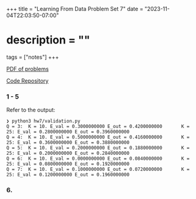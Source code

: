 +++
title = "Learning From Data Problem Set 7"
date = "2023-11-04T22:03:50-07:00"
# description = ""

tags = ["notes"]
+++


[PDF of problems](https://work.caltech.edu/homework/hw7.pdf)

[Code Repository](https://github.com/lienzhuzhu/lfd)



<h3>
1 - 5
</h3

Refer to the output:

```
❯ python3 hw7/validation.py
Q = 3:  K = 10. E_val = 0.3000000000 E_out = 0.4200000000       K = 25: E_val = 0.2800000000 E_out = 0.3960000000
Q = 4:  K = 10. E_val = 0.5000000000 E_out = 0.4160000000       K = 25: E_val = 0.3600000000 E_out = 0.3880000000
Q = 5:  K = 10. E_val = 0.2000000000 E_out = 0.1880000000       K = 25: E_val = 0.2000000000 E_out = 0.2840000000
Q = 6:  K = 10. E_val = 0.0000000000 E_out = 0.0840000000       K = 25: E_val = 0.0800000000 E_out = 0.1920000000
Q = 7:  K = 10. E_val = 0.1000000000 E_out = 0.0720000000       K = 25: E_val = 0.1200000000 E_out = 0.1960000000
```



<h3>
6.
</h3>
